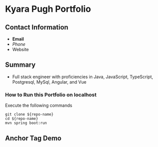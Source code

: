 # Kyara Pugh Portfolio

## Contact Information
* **Email**
* _Phone_
* Website

## Summary
* Full stack engineer with proficiencies in Java, JavaScript, TypeScript, Postgresql, MySql, Angular, and Vue


### How to Run this Portfolio on localhost
Execute the following commands

```
git clone ${repo-name}
cd ${repo-name}
mvn spring boot:run
```

## Anchor Tag Demo
